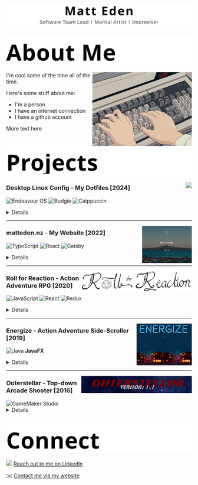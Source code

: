 <p align="center">
  <picture>
    <source media="(prefers-color-scheme: dark)" srcset="assets/headings/profile-header.dark.svg">
    <img src="assets/headings/profile-header.light.svg" alt="Matt Eden, Software Team Lead, Martial Artist, Improviser" />
  </picture>
</p>

<!-- TODO: Update this linke -->
<!-- 🇯🇵 [日本語版](https://matteden.nz) 🇯🇵 -->
<!-- Not sure about the Japanese - is that stil important to include? -->

<!-- ## About Me / 私について -->
<h2>
  <picture>
    <source media="(prefers-color-scheme: dark)" srcset="assets/headings/about-me.dark.svg">
    <img src="assets/headings/about-me.light.svg" alt="About Me" />
  </picture>
</h2>

<img src="assets/anime-typing.gif" align="right" height="200" />

I'm cool some of the time all of the time.

Here's some stuff about me:
- I'm a person
- I have an internet connection
- I have a github account

More text here

<!-- ## Projects / プロジェクト -->
<h2>
  <picture>
    <source media="(prefers-color-scheme: dark)" srcset="assets/headings/projects.dark.svg">
    <img src="assets/headings/projects.light.svg" alt="Projects" />
  </picture>
</h2>

<img src="https://github.com/user-attachments/assets/1f5d7f7e-ad6e-4936-a292-18fa36f18f5f" align="right" height="100" />

### Desktop Linux Config - My Dotfiles [2024]

<img height="24" src="https://endeavouros.com/wp-content/uploads/2021/04/eos-icon.png" alt="Endeavour OS"/> <img src="https://en.opensuse.org/images/c/c3/Budgie-desktop-logo.svg" height="24" alt="Budgie" /> <img src="https://raw.githubusercontent.com/catppuccin/catppuccin/main/assets/logos/exports/1544x1544_circle.png" height="24" alt="Catppuccin" />

<summary>
  <details>
  My personal dotfiles for my Linux desktop, running on EndeavourOS with Budgie desktop. Themed with Catppuccin.

  Check out the full setup at [dotfiles](https://github.com/Matteas-Eden/dotfiles).
  </details>
</summary>

---

<img src="assets/images/MattEdenNZ.png" align="right" height="100" />

### matteden.nz - My Website [2022]

<img src="https://cdn.jsdelivr.net/gh/devicons/devicon@latest/icons/typescript/typescript-original.svg" height="24" alt="TypeScript" /> <img src="https://cdn.jsdelivr.net/gh/devicons/devicon@latest/icons/react/react-original.svg" height="24" alt="React" /> <img src="https://cdn.jsdelivr.net/gh/devicons/devicon@latest/icons/gatsby/gatsby-original.svg" height="24" alt="Gatsby" />

<summary>
  <details>
  A simple portfolio website with an elegant design. Self-hosted on my own Kubernetes cluster.

  Check it out at [matteden.nz](https://matteden.nz).
  </details>
</summary>

---

<img src="assets/images/RollForReactionTitle.png" align="right" width="300" />

### Roll for Reaction - Action Adventure RPG [2020]

<img src="https://cdn.jsdelivr.net/gh/devicons/devicon@latest/icons/javascript/javascript-original.svg" height="24" alt="JavaScript" /> <img src="https://cdn.jsdelivr.net/gh/devicons/devicon@latest/icons/react/react-original.svg" height="24" alt="React" /> 
<img src="https://cdn.jsdelivr.net/gh/devicons/devicon@latest/icons/redux/redux-original.svg" height="24" alt="Redux" />

<summary>
  <details>
  A role-playing game I worked on during my degree. Heavily inspired by Dungeons and Dragons.

  Hosted online, you can [play directly in your browser](https://matteas.nz/roll-for-reaction/).
  </details>
</summary>

---

<img src="assets/images/EnergizeScreen.png" align="right" width="150" />

### Energize - Action Adventure Side-Scroller [2019]

<img src="https://cdn.jsdelivr.net/gh/devicons/devicon@latest/icons/java/java-original.svg" height="24" alt="Java" /> <b>JavaFX</b>

<summary>
  <details>
  A Legend of Zelda clone I worked on during my degree. Voted best game in the class.

  Check it out at [Energize](https://github.com/Matteas-Eden/Energize).
  </details>
</summary>

---

<img src="assets/images/OuterstellarTitle.png" align="right" width="300" />

### Outerstellar - Top-down Arcade Shooter [2016]

<img src="https://external-content.duckduckgo.com/iu/?u=https%3A%2F%2Fwww.highgroundgaming.com%2Fwp-content%2Fuploads%2F2019%2F12%2FGameMaker-Studio-Logo1.jpg&f=1&nofb=1&ipt=639a71282fc0c3e6adff7e16e200978a14ffa24dce572a2c8ea9fcd9fa9c102e&ipo=images" height="30" alt="GameMaker Studio" />

<summary>
  <details>
The game I made in my first ever hackathon - took 5 days and got 2nd place.

Although the source code was lost to time, it can be still played using the [installer](https://github.com/Matteas-Eden/outerstellar/releases). 
  </details>
</summary>

<!-- ## Connect / 繋ぎましょう -->
<h2>
  <picture>
    <source media="(prefers-color-scheme: dark)" srcset="assets/headings/connect.dark.svg">
    <img src="assets/headings/connect.light.svg" alt="Connect" />
  </picture>
</h2>

<img src="https://cdn.jsdelivr.net/gh/devicons/devicon@latest/icons/linkedin/linkedin-original.svg" height="16" /> [Reach out to me on LinkedIn](https://www.linkedin.com/in/matteas-eden/)

✉️ [Contact me via my website](https://matteden.nz/contact)
